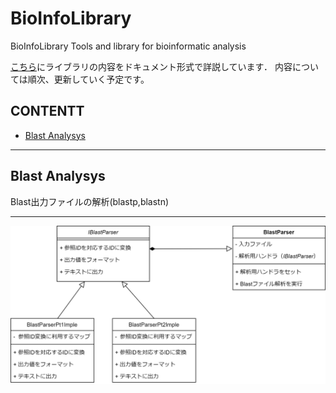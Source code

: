 BioInfoLibrary
=========================

BioInfoLibrary
Tools and library for bioinformatic analysis

[こちら](https://wyink.github.io/BioInfoLibDoc/annotated.html)にライブラリの内容をドキュメント形式で詳説しています．
内容については順次、更新していく予定です。

## CONTENTT
- [Blast Analysys](#blast-analysys)

* * *
## Blast Analysys
Blast出力ファイルの解析(blastp,blastn)
* * * 
![BlastParserのUML図](https://github.com/wyink/BioInfoLibrary/blob/master/BioInfoLibrary/Picture/BlastParser.png)


